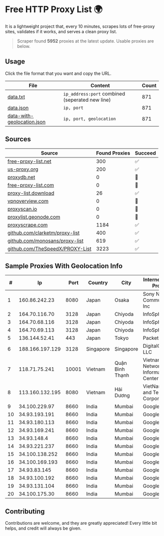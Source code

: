 
# Free HTTP Proxy List 🌍

It is a lightweight project that, every 10 minutes, scrapes lots of free-proxy sites, validates if it works, and serves a clean proxy list.


> Scraper found **5952** proxies at the latest update. Usable proxies are below.

## Usage

Click the file format that you want and copy the URL.


|File|Content|Count|
|----|-------|-----|
|[data.txt](https://raw.githubusercontent.com/themiralay/Proxy-List-World/master/data.txt)|`ip_address:port` combined (seperated new line)|871|
|[data.json](https://raw.githubusercontent.com/themiralay/Proxy-List-World/master/data.json)|`ip, port`|871|
|[data-with-geolocation.json](https://raw.githubusercontent.com/themiralay/Proxy-List-World/master/data-with-geolocation.json)|`ip, port, geolocation`|871|

## Sources

|Source|Found Proxies|Succeed|
|------|-------------|-------|
|[free-proxy-list.net](https://free-proxy-list.net)|300|✅|
|[us-proxy.org](https://www.us-proxy.org)|200|✅|
|[proxydb.net](http://proxydb.net)|0|🚫|
|[free-proxy-list.com](https://free-proxy-list.com/?page=&port=&type%5B%5D=http&type%5B%5D=https&up_time=0&search=Search)|0|🚫|
|[proxy-list.download](https://www.proxy-list.download/HTTP)|26|✅|
|[vpnoverview.com](https://vpnoverview.com/privacy/anonymous-browsing/free-proxy-servers)|0|🚫|
|[proxyscan.io](https://www.proxyscan.io)|0|🚫|
|[proxylist.geonode.com](https://proxylist.geonode.com/api/proxy-list?limit=300&page=1&sort_by=lastChecked&sort_type=desc&protocols=http,https)|0|🚫|
|[proxyscrape.com](https://api.proxyscrape.com/v2/?request=displayproxies&protocol=http&timeout=10000&country=all&ssl=all&anonymity=all)|1184|✅|
|[github.com/clarketm/proxy-list](https://raw.githubusercontent.com/clarketm/proxy-list/master/proxy-list-raw.txt)|400|✅|
|[github.com/monosans/proxy-list](https://raw.githubusercontent.com/monosans/proxy-list/main/proxies/http.txt)|619|✅|
|[github.com/TheSpeedX/PROXY-List](https://raw.githubusercontent.com/TheSpeedX/PROXY-List/master/http.txt)|3223|✅|


## Sample Proxies With Geolocation Info

|#|Ip|Port|Country|City|Internet Service Provider|
|-|--|----|-------|----|-------------------------|
|1|160.86.242.23|8080|Japan|Osaka|Sony Network Communications Inc|
|2|164.70.116.70|3128|Japan|Chiyoda|InfoSphere|
|3|164.70.68.116|3128|Japan|Chiyoda|InfoSphere|
|4|164.70.69.113|3128|Japan|Chiyoda|InfoSphere|
|5|136.144.52.41|443|Japan|Tokyo|Packet Host, Inc.|
|6|188.166.197.129|3128|Singapore|Singapore|DigitalOcean, LLC|
|7|118.71.75.241|10001|Vietnam|Quận Bình Thạnh|Vietnam Internet Network Information Center|
|8|113.160.132.195|8080|Vietnam|Hải Dương|VietNam Post and Telecom Corporation|
|9|34.100.229.97|8660|India|Mumbai|Google LLC|
|10|34.93.193.191|8660|India|Mumbai|Google LLC|
|11|34.93.180.113|8660|India|Mumbai|Google LLC|
|12|34.93.169.241|8660|India|Mumbai|Google LLC|
|13|34.93.148.4|8660|India|Mumbai|Google LLC|
|14|34.93.221.237|8660|India|Mumbai|Google LLC|
|15|34.100.138.252|8660|India|Mumbai|Google LLC|
|16|34.100.169.193|8660|India|Mumbai|Google LLC|
|17|34.93.83.145|8660|India|Mumbai|Google LLC|
|18|34.93.100.192|8660|India|Mumbai|Google LLC|
|19|34.93.131.104|8660|India|Mumbai|Google LLC|
|20|34.100.175.30|8660|India|Mumbai|Google LLC|



## Contributing

Contributions are welcome, and they are greatly appreciated! Every
little bit helps, and credit will always be given.

